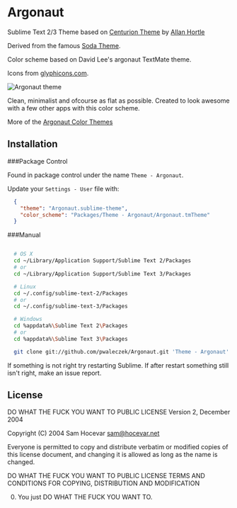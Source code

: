 Argonaut
=========

Sublime Text 2/3 Theme based on [Centurion Theme](https://raw.github.com/allanhortle/Centurion) by [Allan Hortle](https://raw.github.com/allanhortle)

Derived from the famous [Soda Theme](https://github.com/buymeasoda/soda-theme/).

Color scheme based on David Lee's argonaut TextMate theme.

Icons from [glyphicons.com](http://www.glyphicons.com/).

![Argonaut theme](https://raw.github.com/pwaleczek/Argonaut/master/Argonaut.png)

Clean, minimalist and ofcourse as flat as possible. Created to look awesome with a few other apps with this color scheme.

More of the [Argonaut Color Themes](https://github.com/pwaleczek/Argonaut-theme)


Installation
---------------------------------------------------
###Package Control

Found in package control under the name `Theme - Argonaut`.

Update your `Settings - User` file with:

```json
  {
    "theme": "Argonaut.sublime-theme",
    "color_scheme": "Packages/Theme - Argonaut/Argonaut.tmTheme"
  }
```

###Manual

```bash

  # OS X
  cd ~/Library/Application Support/Sublime Text 2/Packages
  # or
  cd ~/Library/Application Support/Sublime Text 3/Packages

  # Linux
  cd ~/.config/sublime-text-2/Packages
  # or
  cd ~/.config/sublime-text-3/Packages

  # Windows
  cd %appdata%\Sublime Text 2\Packages
  # or
  cd %appdata%\Sublime Text 3\Packages

  git clone git://github.com/pwaleczek/Argonaut.git 'Theme - Argonaut'
```

If something is not right try restarting Sublime.
If after restart something still isn't right, make an issue report.

License
---------------------------------------------------

DO WHAT THE FUCK YOU WANT TO PUBLIC LICENSE
Version 2, December 2004

Copyright (C) 2004 Sam Hocevar <sam@hocevar.net>

Everyone is permitted to copy and distribute verbatim or modified
copies of this license document, and changing it is allowed as long
as the name is changed.

DO WHAT THE FUCK YOU WANT TO PUBLIC LICENSE
TERMS AND CONDITIONS FOR COPYING, DISTRIBUTION AND MODIFICATION

0. You just DO WHAT THE FUCK YOU WANT TO.

